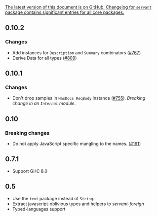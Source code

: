 [The latest version of this document is on GitHub.](https://github.com/haskell-servant/servant/blob/master/servant-foreign/CHANGELOG.md)
[Changelog for `servant` package contains significant entries for all core packages.](https://github.com/haskell-servant/servant/blob/master/servant/CHANGELOG.md)

0.10.2
------

### Changes

* Add instances for `Description` and `Summary` combinators
  ([#767](https://github.com/haskell-servant/servant/pull/767))
* Derive Data for all types
  ([#809](https://github.com/haskell-servant/servant/pull/809))

0.10.1
------

### Changes

* Don't drop samples in `HasDocs ReqBody` instance
  ([#755](https://github.com/haskell-servant/servant/pull/755/files)).
  *Breaking change in an `Internal` module*.

0.10
----

### Breaking changes

* Do not apply JavaScript specific mangling to the names.
  ([#191](https://github.com/haskell-servant/servant/issues/191))

0.7.1
-----

* Support GHC 8.0

0.5
-----
* Use the `text` package instead of `String`.
* Extract javascript-oblivious types and helpers to *servant-foreign*
* Typed-languages support
